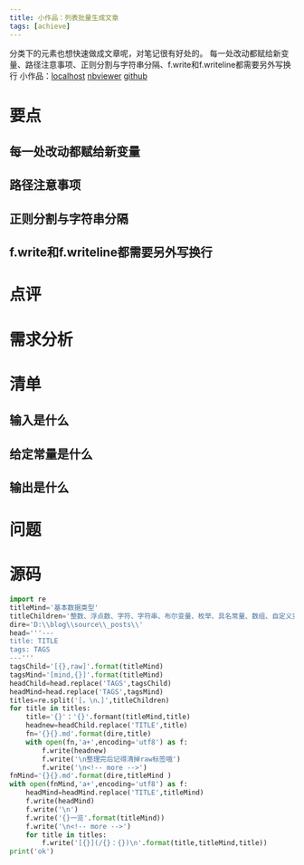 ```yaml
---
title: 小作品：列表批量生成文章
tags: [achieve]
---
```

分类下的元素也想快速做成文章呢，对笔记很有好处的。
每一处改动都赋给新变量、路径注意事项、正则分割与字符串分隔、f.write和f.writeline都需要另外写换行
小作品：[localhost](http://localhost:8888/notebooks/post/genPostFromList.ipynb) [nbviewer](https://nbviewer.jupyter.org/github/cjql/myjupyter/blob/master/post/genPostFromList.ipynb) [github](https://github.com/cjql/myjupyter/blob/master/post/genPostFromList.ipynb)
<!-- more -->
# 要点
## 每一处改动都赋给新变量
## 路径注意事项
## 正则分割与字符串分隔
## f.write和f.writeline都需要另外写换行
# 点评
# 需求分析
# 清单
## 输入是什么
## 给定常量是什么
## 输出是什么
# 问题
# 源码
```py
import re
titleMind='基本数据类型'
titleChildren='整数、浮点数、字符、字符串、布尔变量、枚举、具名常量、数组、自定义变量'
dire='D:\\blog\\source\\_posts\\'
head='''---
title: TITLE
tags: TAGS
---'''
tagsChild='[{},raw]'.format(titleMind)
tagsMind='[mind,{}]'.format(titleMind)
headChild=head.replace('TAGS',tagsChild)
headMind=head.replace('TAGS',tagsMind)
titles=re.split('[，\n、]',titleChildren)
for title in titles:
    title='{}'：'{}'.formant(titleMind,title)
    headnew=headChild.replace('TITLE',title)  
    fn='{}{}.md'.format(dire,title)
    with open(fn,'a+',encoding='utf8') as f:
        f.write(headnew)
        f.write('\n整理完后记得清掉raw标签哦')
        f.write('\n<!-- more -->') 
fnMind='{}{}.md'.format(dire,titleMind )
with open(fnMind,'a+',encoding='utf8') as f:
    headMind=headMind.replace('TITLE',titleMind)  
    f.write(headMind)
    f.write('\n')
    f.write('{}一览'.format(titleMind))
    f.write('\n<!-- more -->')
    for title in titles:
        f.write('[{}](/{}：{})\n'.format(title,titleMind,title))
print('ok')
```